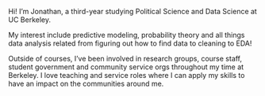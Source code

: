 Hi! I’m Jonathan, a third-year studying Political Science and Data Science at UC Berkeley. 

My interest include predictive modeling, probability theory and all things data analysis related from figuring out how to find data to cleaning to EDA! 

Outside of courses, I’ve been involved in research groups, course staff, student government and community service orgs throughout my time at Berkeley. I love teaching and service roles where I can apply my skills to have an impact on the communities around me. 

